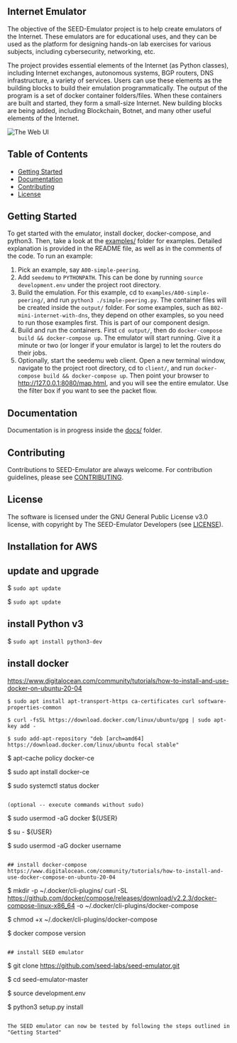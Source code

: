 Internet Emulator
---

The objective of the SEED-Emulator project is to help create emulators of 
the Internet. These emulators are for educational uses, and they can be
used as the platform for designing hands-on lab exercises for various subjects,
including cybersecurity, networking, etc.

The project provides essential elements of the Internet (as Python classes), including 
Internet exchanges, autonomous systems, BGP routers, DNS infrastructure, 
a variety of services. Users can use these elements as the building blocks
to build their emulation programmatically. The output of the program 
is a set of docker container folders/files. When these containers are built and 
started, they form a small-size Internet. New building blocks are being added,
including Blockchain, Botnet, and many other useful elements of the Internet. 

![The Web UI](docs/assets/web-ui.png)

## Table of Contents

-  [Getting Started](#getting-started)
-  [Documentation](#documentation)
-  [Contributing](#contributing)
-  [License](#license)


## Getting Started

To get started with the emulator, install docker, docker-compose, and python3. Then, take a look at the [examples/](./examples/) folder for examples. Detailed explanation is provided in the README file, as well as in the comments of the code. To run an example:

1. Pick an example, say `A00-simple-peering`. 
2. Add `seedemu` to `PYTHONPATH`. This can be done by running `source development.env` under the project root directory.
3. Build the emulation. For this example, cd to `examples/A00-simple-peering/`, and run `python3 ./simple-peering.py`. The container files will be created inside the `output/` folder. For some examples, such as `B02-mini-internet-with-dns`, they depend on other examples, so you need to run those examples first. This is part of our component design.
4. Build and run the containers. First `cd output/`, then do `docker-compose build && docker-compose up`. The emulator will start running. Give it a minute or two (or longer if your emulator is large) to let the routers do their jobs.
5. Optionally, start the seedemu web client. Open a new terminal window, navigate to the project root directory, cd to `client/`, and run `docker-compose build && docker-compose up`. Then point your browser to http://127.0.0.1:8080/map.html, and you will see the entire emulator. Use the filter box if you want to see the packet flow.

## Documentation

Documentation is in progress inside the [docs/](./docs/) folder.

## Contributing

Contributions to SEED-Emulator are always welcome. For contribution guidelines, please see [CONTRIBUTING](./CONTRIBUTING.md).

## License

The software is licensed under the GNU General Public License v3.0 license, with copyright by The SEED-Emulator Developers (see [LICENSE](./LICENSE.txt)).

Installation for AWS
---

## update and upgrade

$ `sudo apt update`

$ `sudo apt update`

## install Python v3

$ `sudo apt install python3-dev`

## install docker
https://www.digitalocean.com/community/tutorials/how-to-install-and-use-docker-on-ubuntu-20-04

`$ sudo apt install apt-transport-https ca-certificates curl software-properties-common`

`$ curl -fsSL https://download.docker.com/linux/ubuntu/gpg | sudo apt-key add -`

`$ sudo add-apt-repository "deb [arch=amd64] https://download.docker.com/linux/ubuntu focal stable"`

$ apt-cache policy docker-ce

$ sudo apt install docker-ce

$ sudo systemctl status docker
```

(optional -- execute commands without sudo)

```
$ sudo usermod -aG docker ${USER}

$ su - ${USER}

$ sudo usermod -aG docker username
```

## install docker-compose
https://www.digitalocean.com/community/tutorials/how-to-install-and-use-docker-compose-on-ubuntu-20-04

```
$ mkdir -p ~/.docker/cli-plugins/
curl -SL https://github.com/docker/compose/releases/download/v2.2.3/docker-compose-linux-x86_64 -o ~/.docker/cli-plugins/docker-compose

$ chmod +x ~/.docker/cli-plugins/docker-compose

$ docker compose version
```

## install SEED emulator

```
$ git clone https://github.com/seed-labs/seed-emulator.git

$ cd seed-emulator-master

$ source development.env

$ python3 setup.py install
```

The SEED emulator can now be tested by following the steps outlined in "Getting Started"
